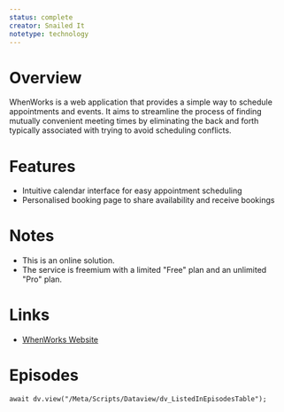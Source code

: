 ```yaml
---
status: complete
creator: Snailed It
notetype: technology
---
```


# Overview  
WhenWorks is a web application that provides a simple way to schedule appointments and events. It aims to streamline the process of finding mutually convenient meeting times by eliminating the back and forth typically associated with trying to avoid scheduling conflicts.

# Features  
- Intuitive calendar interface for easy appointment scheduling
- Personalised booking page to share availability and receive bookings

# Notes  
- This is an online solution.
- The service is freemium with a limited "Free" plan and an unlimited "Pro" plan.

# Links  
- [WhenWorks Website](https://whenworks.app)

# Episodes
```dataviewjs
await dv.view("/Meta/Scripts/Dataview/dv_ListedInEpisodesTable");
```
